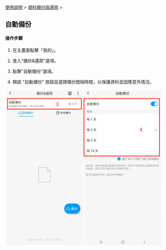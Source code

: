[使用說明](/dragonnest/drawnote/manual/zh-tw) > [資料備份與還原](/dragonnest/drawnote/manual/zh-tw/data_backup_and_recovery) >

自動備份
---
#### 操作步驟

1. 在主畫面點擊「我的」。

2. 進入“備份&還原”選項。

3. 點擊"自動備份"選項。

4. 開啟 "自動備份" 按鈕並選擇備份間隔時間，以保護資料並因應意外情況。


![](imgs/auto_backup.png)